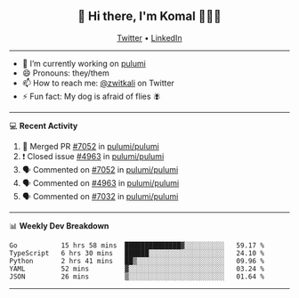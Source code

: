 <h2 align="center"> 👋 Hi there, I'm Komal 🧑🏾‍💻 </h2>
<p align="center">
    <a href="https://twitter.com/zwitkali">Twitter</a> •
    <a href="https://www.linkedin.com/in/komal-ali/">LinkedIn</a>
</p>

--------

- 🔭 I’m currently working on [pulumi](https://github.com/pulumi/pulumi)
- 😄 Pronouns: they/them
- 📫 How to reach me: [@zwitkali](https://twitter.com/zwitkali) on Twitter
- ⚡ Fun fact: My dog is afraid of flies 🪰

--------
💻 **Recent Activity**

<!--START_SECTION:activity-->
1. 🎉 Merged PR [#7052](https://github.com/pulumi/pulumi/pull/7052) in [pulumi/pulumi](https://github.com/pulumi/pulumi)
2. ❗️ Closed issue [#4963](https://github.com/pulumi/pulumi/issues/4963) in [pulumi/pulumi](https://github.com/pulumi/pulumi)
3. 🗣 Commented on [#7052](https://github.com/pulumi/pulumi/issues/7052) in [pulumi/pulumi](https://github.com/pulumi/pulumi)
4. 🗣 Commented on [#4963](https://github.com/pulumi/pulumi/issues/4963) in [pulumi/pulumi](https://github.com/pulumi/pulumi)
5. 🗣 Commented on [#7032](https://github.com/pulumi/pulumi/issues/7032) in [pulumi/pulumi](https://github.com/pulumi/pulumi)
<!--END_SECTION:activity-->

--------

📊 **Weekly Dev Breakdown**
<!--START_SECTION:waka-->
```text
Go           15 hrs 58 mins  ██████████████▓░░░░░░░░░░   59.17 % 
TypeScript   6 hrs 30 mins   ██████░░░░░░░░░░░░░░░░░░░   24.10 % 
Python       2 hrs 41 mins   ██▒░░░░░░░░░░░░░░░░░░░░░░   09.96 % 
YAML         52 mins         ▓░░░░░░░░░░░░░░░░░░░░░░░░   03.24 % 
JSON         26 mins         ▒░░░░░░░░░░░░░░░░░░░░░░░░   01.64 % 
```
<!--END_SECTION:waka-->

--------